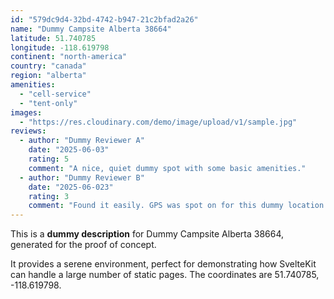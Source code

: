 ```yaml
---
id: "579dc9d4-32bd-4742-b947-21c2bfad2a26"
name: "Dummy Campsite Alberta 38664"
latitude: 51.740785
longitude: -118.619798
continent: "north-america"
country: "canada"
region: "alberta"
amenities:
  - "cell-service"
  - "tent-only"
images:
  - "https://res.cloudinary.com/demo/image/upload/v1/sample.jpg"
reviews:
  - author: "Dummy Reviewer A"
    date: "2025-06-03"
    rating: 5
    comment: "A nice, quiet dummy spot with some basic amenities."
  - author: "Dummy Reviewer B"
    date: "2025-06-023"
    rating: 3
    comment: "Found it easily. GPS was spot on for this dummy location."
---
```


This is a **dummy description** for Dummy Campsite Alberta 38664, generated for the proof of concept.

It provides a serene environment, perfect for demonstrating how SvelteKit can handle a large number of static pages. The coordinates are 51.740785, -118.619798.
